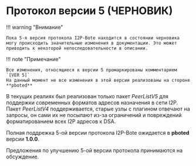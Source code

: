 # Протокол версии 5 (ЧЕРНОВИК)

!!! warning "Внимание"

    Пока 5-я версия протокола I2P-Bote находится в состоянии черновика могу происходить значительные изменения в документации. Это может приводить к некоторой непоследовательности в описании. 

!!! note "Примечание"

    Все изменения, относящиеся к версии 5 промаркированы комментарием `[VER 5]`
    На данный момент не все изменения в этой версии реализованы на стороне **pboted**

В текущих реалиях был реализован только пакет *PeerListV5* для поддержки современных форматов адресов назначения в сети I2P.   
Пакет *PeerListV4* поддерживается, старые узлы с плагином отвечают на запросы, он сами их не посылают из-за ограничений и повреждений форматированием всех I2P адресов к DSA.

Полная поддрежка 5-ой версии протокола I2P-Bote ожидается в **pboted** версии **1.0.0**.

Предложения по улучшению 5-ой версии протокола принимаются на обсуждение.
